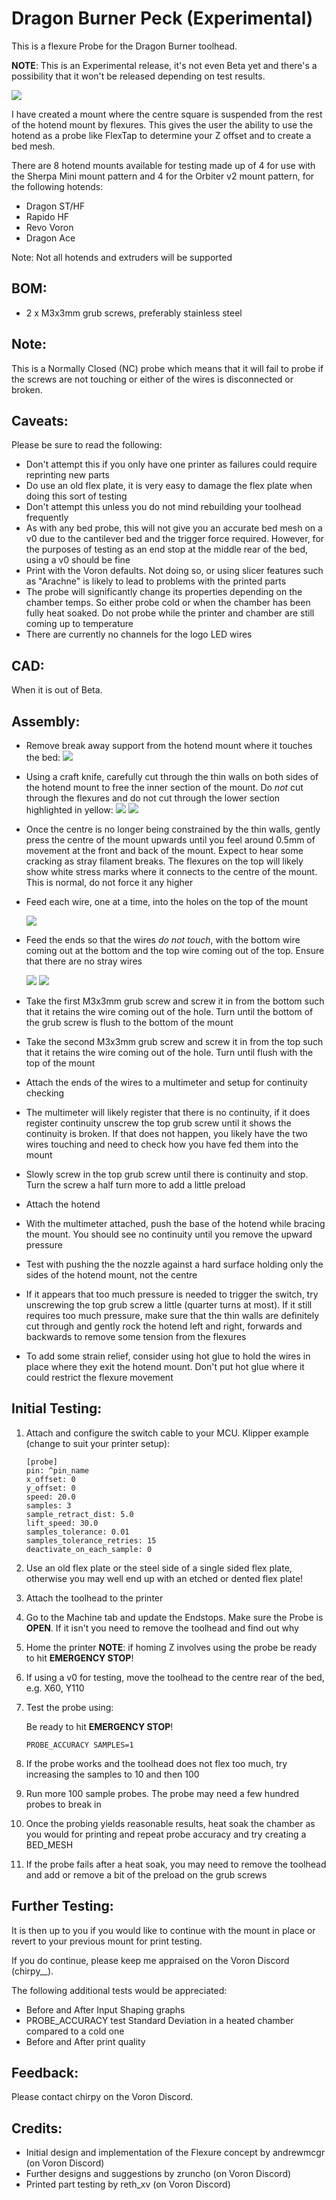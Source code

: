 # Dragon Burner Peck (Experimental)

This is a flexure Probe for the Dragon Burner toolhead.

**NOTE**: This is an Experimental release, it's not even Beta yet and there's a possibility that it won't be released depending on test results.

![](images/DBPeck.png)

I have created a mount where the centre square is suspended from the rest of the hotend mount by flexures. This gives the user the ability to use the hotend as a probe like FlexTap to determine your Z offset and to create a bed mesh.

There are 8 hotend mounts available for testing made up of 4 for use with the Sherpa Mini mount pattern and 4 for the Orbiter v2 mount pattern, for the following hotends:

- Dragon ST/HF
- Rapido HF
- Revo Voron
- Dragon Ace

Note: Not all hotends and extruders will be supported

## BOM:

- 2 x M3x3mm grub screws, preferably stainless steel

## Note:

This is a Normally Closed (NC) probe which means that it will fail to probe if the screws are not touching or either of the wires is disconnected or broken.

## Caveats:

Please be sure to read the following:

- Don't attempt this if you only have one printer as failures could require reprinting new parts
- Do use an old flex plate, it is very easy to damage the flex plate when doing this sort of testing
- Don't attempt this unless you do not mind rebuilding your toolhead frequently
- As with any bed probe, this will not give you an accurate bed mesh on a v0 due to the cantilever bed and the trigger force required. However, for the purposes of testing as an end stop at the middle rear of the bed, using a v0 should be fine
- Print with the Voron defaults. Not doing so, or using slicer features such as "Arachne" is likely to lead to problems with the printed parts
- The probe will significantly change its properties depending on the chamber temps. So either probe cold or when the chamber has been fully heat soaked. Do not probe while the printer and chamber are still coming up to temperature
- There are currently no channels for the logo LED wires

## CAD:

When it is out of Beta.

## Assembly:

- Remove break away support from the hotend mount where it touches the bed:
  ![](images/support.png)

- Using a craft knife, carefully cut through the thin walls on both sides of the hotend mount to free the inner section of the mount. Do *not* cut through the flexures and do not cut through the lower section highlighted in yellow:
  ![](images/top.png)
  ![](images/bottom.png)

- Once the centre is no longer being constrained by the thin walls, gently press the centre of the mount upwards until you feel around 0.5mm of movement at the front and back of the mount.  Expect to hear some cracking as stray filament breaks. The flexures on the top will likely show white stress marks where it connects to the centre of the mount. This is normal, do not force it any higher

- Feed each wire, one at a time, into the holes on the top of the mount
  
  ![](images/wiring2.png)

- Feed the ends so that the wires *do not touch*, with the bottom wire coming out at the bottom and the top wire coming out of the top. Ensure that there are no stray wires
  
  ![](images/wiring.png)
  ![](images/inside.png)

- Take the first M3x3mm grub screw and screw it in from the bottom such that it retains the wire coming out of the hole. Turn until the bottom of the grub screw is flush to the bottom of the mount

- Take the second M3x3mm grub screw and screw it in from the top such that it retains the wire coming out of the hole. Turn until flush with the top of the mount

- Attach the ends of the wires to a multimeter and setup for continuity checking

- The multimeter will likely register that there is no continuity, if it does register continuity unscrew the top grub screw until it shows the continuity is broken. If that does not happen, you likely have the two wires touching and need to check how you have fed them into the mount

- Slowly screw in the top grub screw until there is continuity and stop. Turn the screw a half turn more to add a little preload

- Attach the hotend

- With the multimeter attached, push the base of the hotend while bracing the mount. You should see no continuity until you remove the upward pressure

- Test with pushing the the nozzle against a hard surface holding only the sides of the hotend mount, not the centre

- If it appears that too much pressure is needed to trigger the switch, try unscrewing the top grub screw a little (quarter turns at most). If it still requires too much pressure, make sure that the thin walls are definitely cut through and gently rock the hotend left and right, forwards and backwards to remove some tension from the flexures

- To add some strain relief, consider using hot glue to hold the wires in place where they exit the hotend mount. Don't put hot glue where it could restrict the flexure movement

## Initial Testing:

1. Attach and configure the switch cable to your MCU. Klipper example (change to suit your printer setup):
   
   ```
   [probe]
   pin: ^pin_name
   x_offset: 0
   y_offset: 0
   speed: 20.0
   samples: 3
   sample_retract_dist: 5.0
   lift_speed: 30.0
   samples_tolerance: 0.01
   samples_tolerance_retries: 15
   deactivate_on_each_sample: 0
   ```

2. Use an old flex plate or the steel side of a single sided flex plate, otherwise you may well end up with an etched or dented flex plate!

3. Attach the toolhead to the printer

4. Go to the Machine tab and update the Endstops. Make sure the Probe is **OPEN**. If it isn't you need to remove the toolhead and find out why

5. Home the printer
   **NOTE**: if homing Z involves using the probe be ready to hit **EMERGENCY STOP**!

6. If using a v0 for testing, move the toolhead to the centre rear of the bed, e.g. X60, Y110

7. Test the probe using:
   
   Be ready to hit **EMERGENCY STOP**!
   
   `PROBE_ACCURACY SAMPLES=1`

8. If the probe works and the toolhead does not flex too much, try increasing the samples to 10 and then 100

9. Run more 100 sample probes. The probe may need a few hundred probes to break in

10. Once the probing yields reasonable results, heat soak the chamber as you would for printing and repeat probe accuracy and try creating a BED_MESH

11. If the probe fails after a heat soak, you may need to remove the toolhead and add or remove a bit of the preload on the grub screws

## Further Testing:

It is then up to you if you would like to continue with the mount in place or revert to your previous mount for print testing.

If you do continue, please keep me appraised on the Voron Discord (chirpy_\_).

The following additional tests would be appreciated:

- Before and After Input Shaping graphs
- PROBE_ACCURACY test Standard Deviation in a heated chamber compared to a cold one
- Before and After print quality

## Feedback:

Please contact chirpy on the Voron Discord.

## Credits:

- Initial design and implementation of the Flexure concept by andrewmcgr (on Voron Discord)
- Further designs and suggestions by zruncho (on Voron Discord)
- Printed part testing by reth_xv (on Voron Discord)